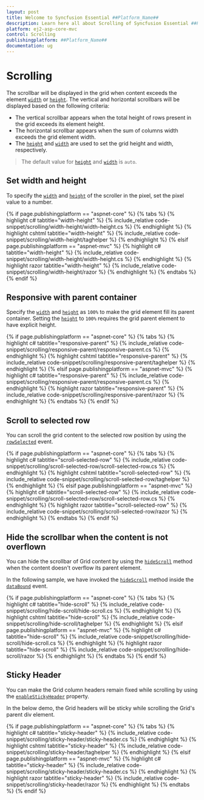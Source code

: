 ```yaml
---
layout: post
title: Welcome to Syncfusion Essential ##Platform_Name##
description: Learn here all about Scrolling of Syncfusion Essential ##Platform_Name## widgets based on HTML5 and jQuery.
platform: ej2-asp-core-mvc
control: Scrolling
publishingplatform: ##Platform_Name##
documentation: ug
---
```



# Scrolling

 The scrollbar will be displayed in the grid when content exceeds the element [`width`](https://help.syncfusion.com/cr/aspnetcore-js2/Syncfusion.EJ2.Grids.Grid.html#Syncfusion_EJ2_Grids_Grid_Width) or [`height`](https://help.syncfusion.com/cr/aspnetcore-js2/Syncfusion.EJ2.Grids.Grid.html#Syncfusion_EJ2_Grids_Grid_Height). The vertical and horizontal scrollbars will be displayed based on the following criteria:

* The vertical scrollbar appears when the total height of rows present in the grid exceeds its element height.
* The horizontal scrollbar appears when the sum of columns width exceeds the grid element width.
* The [`height`](https://help.syncfusion.com/cr/aspnetcore-js2/Syncfusion.EJ2.Grids.Grid.html#Syncfusion_EJ2_Grids_Grid_Height) and [`width`](https://help.syncfusion.com/cr/aspnetcore-js2/Syncfusion.EJ2.Grids.Grid.html#Syncfusion_EJ2_Grids_Grid_Width) are used to set the grid height and width, respectively.

> The default value for [`height`](https://help.syncfusion.com/cr/aspnetcore-js2/Syncfusion.EJ2.Grids.Grid.html#Syncfusion_EJ2_Grids_Grid_Height) and [`width`](https://help.syncfusion.com/cr/aspnetcore-js2/Syncfusion.EJ2.Grids.Grid.html#Syncfusion_EJ2_Grids_Grid_Width) is `auto`.

## Set width and height

To specify the [`width`](https://help.syncfusion.com/cr/aspnetcore-js2/Syncfusion.EJ2.Grids.Grid.html#Syncfusion_EJ2_Grids_Grid_Width) and [`height`](https://help.syncfusion.com/cr/aspnetcore-js2/Syncfusion.EJ2.Grids.Grid.html#Syncfusion_EJ2_Grids_Grid_Height) of the scroller in the pixel, set the pixel value to a number.

{% if page.publishingplatform == "aspnet-core" %}
{% tabs %}
{% highlight c# tabtitle="width-height" %}
{% include_relative code-snippet/scrolling/width-height/width-height.cs %}
{% endhighlight %}
{% highlight cshtml tabtitle="width-height" %}
{% include_relative code-snippet/scrolling/width-height/taghelper %}
{% endhighlight %}
{% elsif page.publishingplatform == "aspnet-mvc" %}
{% highlight c# tabtitle="width-height" %}
{% include_relative code-snippet/scrolling/width-height/width-height.cs %}
{% endhighlight %}
{% highlight razor tabtitle="width-height" %}
{% include_relative code-snippet/scrolling/width-height/razor %}
{% endhighlight %}
{% endtabs %}
{% endif %}



## Responsive with parent container

Specify the [`width`](https://help.syncfusion.com/cr/aspnetcore-js2/Syncfusion.EJ2.Grids.Grid.html#Syncfusion_EJ2_Grids_Grid_Width) and [`height`](https://help.syncfusion.com/cr/aspnetcore-js2/Syncfusion.EJ2.Grids.Grid.html#Syncfusion_EJ2_Grids_Grid_Height) as `100%` to make the grid element fill its parent container.
Setting the [`height`](https://help.syncfusion.com/cr/aspnetcore-js2/Syncfusion.EJ2.Grids.Grid.html#Syncfusion_EJ2_Grids_Grid_Height) to `100%` requires the grid parent element to have explicit height.

{% if page.publishingplatform == "aspnet-core" %}
{% tabs %}
{% highlight c# tabtitle="responsive-parent" %}
{% include_relative code-snippet/scrolling/responsive-parent/responsive-parent.cs %}
{% endhighlight %}
{% highlight cshtml tabtitle="responsive-parent" %}
{% include_relative code-snippet/scrolling/responsive-parent/taghelper %}
{% endhighlight %}
{% elsif page.publishingplatform == "aspnet-mvc" %}
{% highlight c# tabtitle="responsive-parent" %}
{% include_relative code-snippet/scrolling/responsive-parent/responsive-parent.cs %}
{% endhighlight %}
{% highlight razor tabtitle="responsive-parent" %}
{% include_relative code-snippet/scrolling/responsive-parent/razor %}
{% endhighlight %}
{% endtabs %}
{% endif %}



## Scroll to selected row

You can scroll the grid content to the selected row position by using the [`rowSelected`](https://help.syncfusion.com/cr/aspnetcore-js2/Syncfusion.EJ2.Grids.Grid.html#Syncfusion_EJ2_Grids_Grid_RowSelected) event.

{% if page.publishingplatform == "aspnet-core" %}
{% tabs %}
{% highlight c# tabtitle="scroll-selected-row" %}
{% include_relative code-snippet/scrolling/scroll-selected-row/scroll-selected-row.cs %}
{% endhighlight %}
{% highlight cshtml tabtitle="scroll-selected-row" %}
{% include_relative code-snippet/scrolling/scroll-selected-row/taghelper %}
{% endhighlight %}
{% elsif page.publishingplatform == "aspnet-mvc" %}
{% highlight c# tabtitle="scroll-selected-row" %}
{% include_relative code-snippet/scrolling/scroll-selected-row/scroll-selected-row.cs %}
{% endhighlight %}
{% highlight razor tabtitle="scroll-selected-row" %}
{% include_relative code-snippet/scrolling/scroll-selected-row/razor %}
{% endhighlight %}
{% endtabs %}
{% endif %}



## Hide the scrollbar when the content is not overflown

You can hide the scrollbar of Grid content by using the [`hideScroll`](https://ej2.syncfusion.com/javascript/documentation/api/grid/#hidescroll) method when the content doesn't overflow its parent element.

In the following sample, we have invoked the [`hideScroll`](https://ej2.syncfusion.com/javascript/documentation/api/grid/#hidescroll) method inside the [`dataBound`](https://help.syncfusion.com/cr/aspnetcore-js2/Syncfusion.EJ2.Grids.Grid.html#Syncfusion_EJ2_Grids_Grid_DataBound) event.

{% if page.publishingplatform == "aspnet-core" %}
{% tabs %}
{% highlight c# tabtitle="hide-scroll" %}
{% include_relative code-snippet/scrolling/hide-scroll/hide-scroll.cs %}
{% endhighlight %}
{% highlight cshtml tabtitle="hide-scroll" %}
{% include_relative code-snippet/scrolling/hide-scroll/taghelper %}
{% endhighlight %}
{% elsif page.publishingplatform == "aspnet-mvc" %}
{% highlight c# tabtitle="hide-scroll" %}
{% include_relative code-snippet/scrolling/hide-scroll/hide-scroll.cs %}
{% endhighlight %}
{% highlight razor tabtitle="hide-scroll" %}
{% include_relative code-snippet/scrolling/hide-scroll/razor %}
{% endhighlight %}
{% endtabs %}
{% endif %}



## Sticky Header

You can make the Grid column headers remain fixed while scrolling by using the [`enableStickyHeader`](https://ej2.syncfusion.com/javascript/documentation/api/grid/#enablestickyheader) property.

In the below demo, the Grid headers will be sticky while scrolling the Grid's parent div element.

{% if page.publishingplatform == "aspnet-core" %}
{% tabs %}
{% highlight c# tabtitle="sticky-header" %}
{% include_relative code-snippet/scrolling/sticky-header/sticky-header.cs %}
{% endhighlight %}
{% highlight cshtml tabtitle="sticky-header" %}
{% include_relative code-snippet/scrolling/sticky-header/taghelper %}
{% endhighlight %}
{% elsif page.publishingplatform == "aspnet-mvc" %}
{% highlight c# tabtitle="sticky-header" %}
{% include_relative code-snippet/scrolling/sticky-header/sticky-header.cs %}
{% endhighlight %}
{% highlight razor tabtitle="sticky-header" %}
{% include_relative code-snippet/scrolling/sticky-header/razor %}
{% endhighlight %}
{% endtabs %}
{% endif %}


